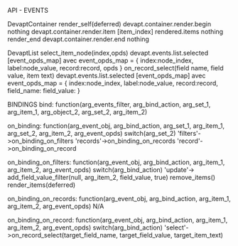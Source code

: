 API - EVENTS


DevaptContainer
	render_self(deferred)
		devapt.container.render.begin nothing
		devapt.container.render.item [item_index]
		rendered.items nothing
	render_end
		devapt.container.render.end nothing
	
DevaptList
	select_item_node(index,opds)
		devapt.events.list.selected [event_opds_map]
			avec event_opds_map = {
				index:node_index,
				label:node_value,
				record:record,
				opds
			}
	on_record_select(field name, field value, item text)
		devapt.events.list.selected [event_opds_map]
			avec event_opds_map = {
				index:node_index,
				label:node_value,
				record:record,
				field_name:
				field_value:
			}


BINDINGS
bind: function(arg_events_filter, arg_bind_action, arg_set_1, arg_item_1, arg_object_2, arg_set_2, arg_item_2)

on_binding: function(arg_event_obj, arg_bind_action, arg_set_1, arg_item_1, arg_set_2, arg_item_2, arg_event_opds)
	switch(arg_set_2)
		'filters'->on_binding_on_filters
		'records'->on_binding_on_records
		'record'->on_binding_on_record
		
on_binding_on_filters: function(arg_event_obj, arg_bind_action, arg_item_1, arg_item_2, arg_event_opds)
	switch(arg_bind_action)
		'update'->	add_field_value_filter(null, arg_item_2, field_value, true)
					remove_items()
					render_items(deferred)

on_binding_on_records: function(arg_event_obj, arg_bind_action, arg_item_1, arg_item_2, arg_event_opds)
	N/A

on_binding_on_record: function(arg_event_obj, arg_bind_action, arg_item_1, arg_item_2, arg_event_opds)
	switch(arg_bind_action)
		'select'->on_record_select(target_field_name, target_field_value, target_item_text)
	
